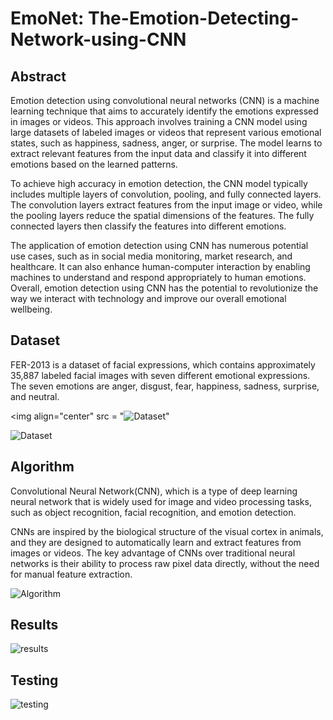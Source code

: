 # EmoNet: The-Emotion-Detecting-Network-using-CNN

## Abstract 
Emotion detection using convolutional neural networks (CNN) is a machine learning technique that aims to accurately identify the emotions expressed in images or videos. This approach involves training a CNN model using large datasets of labeled images or videos that represent various emotional states, such as happiness, sadness, anger, or surprise. The model learns to extract relevant features from the input data and classify it into different emotions based on the learned patterns.

To achieve high accuracy in emotion detection, the CNN model typically includes multiple layers of convolution, pooling, and fully connected layers. The convolution layers extract features from the input image or video, while the pooling layers reduce the spatial dimensions of the features. The fully connected layers then classify the features into different emotions.

The application of emotion detection using CNN has numerous potential use cases, such as in social media monitoring, market research, and healthcare. It can also enhance human-computer interaction by enabling machines to understand and respond appropriately to human emotions. Overall, emotion detection using CNN has the potential to revolutionize the way we interact with technology and improve our overall emotional wellbeing.

## Dataset 
FER-2013 is a dataset of facial expressions, which contains approximately 35,887 labeled facial images with seven different emotional expressions. The seven emotions are anger, disgust, fear, happiness, sadness, surprise, and neutral.

<img align="center"
  src = "![Dataset](https://user-images.githubusercontent.com/72275107/235315704-c4369aef-4a06-4ec4-a21e-2d382a4442d1.png)"
</img>

![Dataset](https://user-images.githubusercontent.com/72275107/235315704-c4369aef-4a06-4ec4-a21e-2d382a4442d1.png)

## Algorithm 
Convolutional Neural Network(CNN), which is a type of deep learning neural network that is widely used for image and video processing tasks, such as object recognition, facial recognition, and emotion detection.

CNNs are inspired by the biological structure of the visual cortex in animals, and they are designed to automatically learn and extract features from images or videos. The key advantage of CNNs over traditional neural networks is their ability to process raw pixel data directly, without the need for manual feature extraction.

![Algorithm](https://user-images.githubusercontent.com/72275107/235315683-6fb85612-6aa5-4b97-9cf7-f1e19765ddae.png)

## Results

![results](https://user-images.githubusercontent.com/72275107/235315714-8e5685d2-cbf8-4c63-ab53-75e7c0861a00.png)

## Testing

![testing](https://user-images.githubusercontent.com/72275107/235315731-9821fa9a-b90c-4fcb-b476-32aea6c12056.png)



